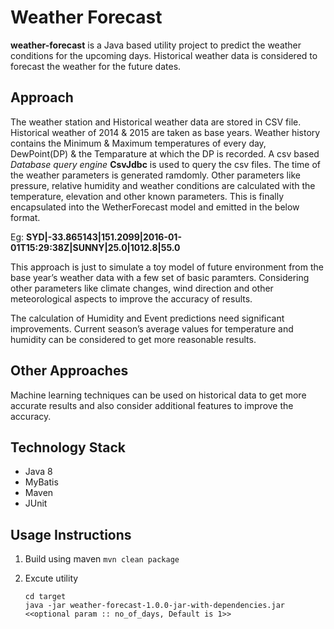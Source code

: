 # Weather Forecast
**weather-forecast** is a Java based utility project to predict the weather conditions for the upcoming days. Historical weather data is considered to forecast the weather for the future dates.

## Approach
The weather station and Historical weather data are stored in CSV file.  Historical weather of 2014 & 2015 are taken as base years. Weather history contains the Minimum &  Maximum temperatures of every day, DewPoint(DP) & the Temparature at which the DP is recorded.  A csv based _Database query engine_ **CsvJdbc** is used to query the csv files.  The time of the weather parameters is generated ramdomly. Other parameters like pressure, relative humidity and weather conditions are calculated with the temperature, elevation and other known parameters. This is finally encapsulated into the WetherForecast model and emitted in the below format.


Eg: **SYD|-33.865143|151.2099|2016-01-01T15:29:38Z|SUNNY|25.0|1012.8|55.0**

This approach is just to simulate a toy model of future environment from the base year’s weather data with a few set of basic paramters. Considering other parameters like climate changes, wind direction and other meteorological aspects to improve the accuracy of results. 

The calculation of Humidity and Event predictions need significant improvements. Current season’s average values for temperature and humidity can be considered to get more reasonable results.

## Other Approaches
Machine learning techniques can be used on historical data to get more accurate results and also consider additional features to improve the accuracy.

## Technology Stack
* Java 8
* MyBatis
* Maven
* JUnit

## Usage Instructions
1. Build using maven 
    ```mvn clean package```

2. Excute utility
    ```
    cd target
    java -jar weather-forecast-1.0.0-jar-with-dependencies.jar <<optional param :: no_of_days, Default is 1>>
    ```
